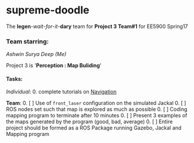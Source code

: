 # supreme-doodle
The **legen**-*wait*-*for*-*it*-**dary** team for **Project 3 Team#1** for EE5900 Spring17

### Team starring:
*Ashwin
Surya
Deep (Me)*

Project 3 is '**Perception : Map Buliding**'

#### Tasks:

*Individual*:
0. complete tutorials on [Navigation](https://www.clearpathrobotics.com/assets/guides/ros/ROS%20Navigation%20Basics.html)

**Team**:
0. [ ] Use of `front_laser` configuration on the simulated Jackal
0. [ ] ROS nodes set such that map is explored as much as possible
0. [ ] Coding mapping program to terminate after 10 minutes
0. [ ] Present 3 examples of the maps generated by the program (good, bad, average)
0. [ ] Entire project should be formed as a ROS Package running Gazebo, Jackal and Mapping program
